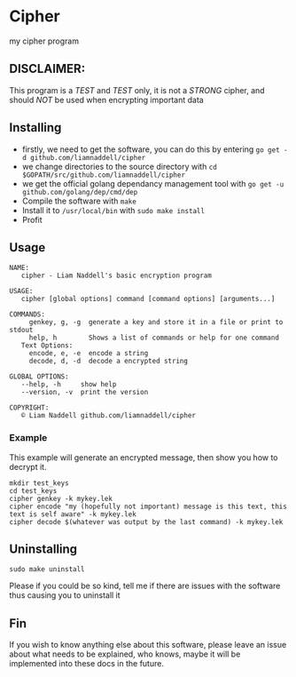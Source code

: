 # Cipher

my cipher program

## DISCLAIMER: 

This program is a _TEST_ and _TEST_ only, it is not a _STRONG_ cipher, and should _NOT_ be used when encrypting important data

## Installing

* firstly, we need to get the software, you can do this by entering `go get -d github.com/liamnaddell/cipher` 
* we change directories to the source directory with `cd $GOPATH/src/github.com/liamnaddell/cipher`
* we get the official golang dependancy management tool with `go get -u github.com/golang/dep/cmd/dep`
* Compile the software with `make`
* Install it to `/usr/local/bin` with `sudo make install`
* Profit


## Usage

```
NAME:
   cipher - Liam Naddell's basic encryption program

USAGE:
   cipher [global options] command [command options] [arguments...]

COMMANDS:
     genkey, g, -g  generate a key and store it in a file or print to stdout
     help, h        Shows a list of commands or help for one command
   Text Options:
     encode, e, -e  encode a string
     decode, d, -d  decode a encrypted string

GLOBAL OPTIONS:
   --help, -h     show help
   --version, -v  print the version

COPYRIGHT:
   ©️ Liam Naddell github.com/liamnaddell/cipher
```

### Example

This example will generate an encrypted message, then show you how to decrypt it.

```
mkdir test_keys
cd test_keys
cipher genkey -k mykey.lek
cipher encode "my (hopefully not important) message is this text, this text is self aware" -k mykey.lek
cipher decode $(whatever was output by the last command) -k mykey.lek
```

## Uninstalling

`sudo make uninstall`

Please if you could be so kind, tell me if there are issues with the software thus causing you to uninstall it

## Fin

If you wish to know anything else about this software, please leave an issue about what needs to be explained, who knows, maybe it will be implemented into these docs in the future.
